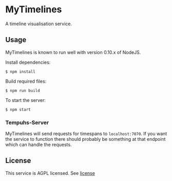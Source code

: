 # MyTimelines

A timeline visualisation service.

## Usage

MyTimelines is known to run well with version 0.10.x of NodeJS.

Install dependencies:

    $ npm install

Build required files:

    $ npm run build

To start the server:

    $ npm start

### Tempuhs-Server

MyTimelines will send requests for timespans to `localhost:7070`. If you want
the service to function there should probably be something at that endpoint
which can handle the requests.

## License

This service is AGPL licensed. See [license](LICENSE)
